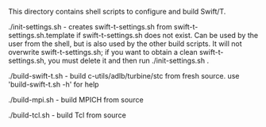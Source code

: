 
This directory contains shell scripts to configure and build Swift/T.

./init-settings.sh - creates swift-t-settings.sh from
swift-t-settings.sh.template if swift-t-settings.sh does not exist.
Can be used by the user from the shell, but is also used by the other
build scripts.  It will not overwrite swift-t-settings.sh; if you want
to obtain a clean swift-t-settings.sh, you must delete it and then run
./init-settings.sh .

./build-swift-t.sh - build c-utils/adlb/turbine/stc from fresh source.
                     use 'build-swift-t.sh -h' for help

./build-mpi.sh - build MPICH from source

./build-tcl.sh - build Tcl from source
